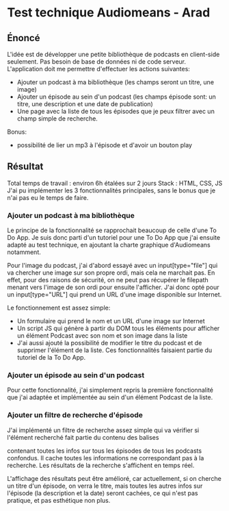 # Test technique Audiomeans - Arad

## Énoncé

L'idée est de développer une petite bibliothèque de podcasts en client-side seulement. Pas besoin de base de données ni de code serveur.
L'application doit me permettre d'effectuer les actions suivantes:

- Ajouter un podcast à ma bibliothèque (les champs seront un titre, une image)
- Ajouter un épisode au sein d'un podcast (les champs épisode sont: un titre, une description et une date de publication)
- Une page avec la liste de tous les épisodes que je peux filtrer avec un champ simple de recherche.

Bonus:

- possibilité de lier un mp3 à l'épisode et d'avoir un bouton play

## Résultat

Total temps de travail : environ 6h étalées sur 2 jours
Stack : HTML, CSS, JS
J'ai pu implémenter les 3 fonctionnalités principales, sans le bonus que je n'ai pas eu le temps de faire.

### Ajouter un podcast à ma bibliothèque

Le principe de la fonctionnalité se rapprochait beaucoup de celle d'une To Do App. Je suis donc parti d'un tutoriel pour une To Do App que j'ai ensuite adapté au test technique, en ajoutant la charte graphique d'Audiomeans notamment.

Pour l'image du podcast, j'ai d'abord essayé avec un input[type="file"] qui va chercher une image sur son propre ordi, mais cela ne marchait pas. En effet, pour des raisons de sécurité, on ne peut pas récupérer le filepath menant vers l'image de son ordi pour ensuite l'afficher.
J'ai donc opté pour un input[type="URL"] qui prend un URL d'une image disponible sur Internet.

Le fonctionnement est assez simple:

- Un formulaire qui prend le nom et un URL d'une image sur Internet
- Un script JS qui génère à partir du DOM tous les éléments pour afficher un élément Podcast avec son nom et son image dans la liste
- J'ai aussi ajouté la possibilité de modifier le titre du podcast et de supprimer l'élément de la liste. Ces fonctionnalités faisaient partie du tutoriel de la To Do App.

### Ajouter un épisode au sein d'un podcast

Pour cette fonctionnalité, j'ai simplement repris la première fonctionnalité que j'ai adaptée et implémentée au sein d'un élément Podcast de la liste.

### Ajouter un filtre de recherche d'épisode

J'ai implémenté un filtre de recherche assez simple qui va vérifier si l'élément recherché fait partie du contenu des balises <p> contenant toutes les infos sur tous les épisodes de tous les podcasts confondus.
Il cache toutes les informations ne correspondant pas à la recherche.
Les résultats de la recherche s'affichent en temps réel.

L'affichage des résultats peut être amélioré, car actuellement, si on cherche un titre d'un épisode, on verra le titre, mais toutes les autres infos sur l'épisode (la description et la date) seront cachées, ce qui n'est pas pratique, et pas esthétique non plus.
